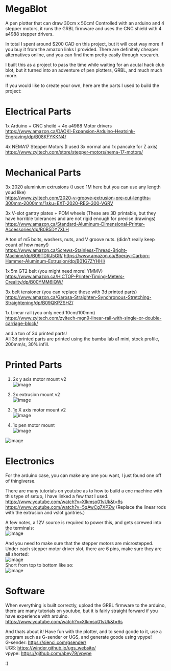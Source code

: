 # MegaBlot

A pen plotter that can draw 30cm x 50cm! Controlled with an arduino and 4 stepper motors, it runs the GRBL firmware and uses the CNC shield with 4 a4988 stepper drivers.   
  
In total I spent around $200 CAD on this project, but it will cost way more if you buy it from the amazon links I provided. There are definitely cheaper alternatives online, and you can find them pretty easily through research.  

I built this as a project to pass the time while waiting for an acutal hack club blot, but it turned into an adventure of pen plotters, GRBL, and much much more.   

If you would like to create your own, here are the parts I used to build the project:  

# Electrical Parts  
1x Arduino + CNC sheild + 4x a4988 Motor drivers  
https://www.amazon.ca/DAOKI-Expansion-Arduino-Heatsink-Engraving/dp/B08KFYKKN4/  

4x NEMA17 Stepper Motors (I used 3x normal and 1x pancake for Z axis)  
https://www.zyltech.com/store/stepper-motors/nema-17-motors/  

# Mechanical Parts  
3x 2020 aluminium extrusions (I used 1M here but you can use any length youd like)  
https://www.zyltech.com/2020-v-groove-extrusion-pre-cut-lengths-300mm-2000mm/?sku=EXT-2020-REG-300-VGRV

3x V-slot gantry plates + POM wheels (These are 3D printable, but they have horrible tolerances and are not rigid enough for precise drawings)  
https://www.amazon.ca/Standard-Aluminum-Dimensional-Printer-Accessories/dp/B0B5DY7XLH

A ton of m5 bolts, washers, nuts, and V groove nuts. (didn't really keep count of how many!)  
https://www.amazon.ca/Screws-Stainless-Thread-Bright-Machine/dp/B09TDRJ5GR/
https://www.amazon.ca/Boeray-Carbon-Hammer-Aluminum-Extrusion/dp/B01G7ZYHHI/

1x 5m GT2 belt (you might need more! YMMV)  
https://www.amazon.ca/HICTOP-Printer-Timing-Meters-Creality/dp/B00YMM6IQW/

3x belt tensioner (you can replace these with 3d printed parts)
https://www.amazon.ca/Garosa-Straighten-Synchronous-Stretching-Straightening/dp/B09QKPZSHZ/

1x Linear rail (you only need 10cm/100mm)  
https://www.zyltech.com/zyltech-mgn9-linear-rail-with-single-or-double-carriage-block/

and a ton of 3d printed parts!   
All 3d printed parts are printed using the bambu lab a1 mini, stock profile, 200mm/s, 30% infill.

# Printed Parts  
1. 2x y axis motor mount v2  
![image](https://github.com/user-attachments/assets/341bea2c-4da8-4b20-ae75-a19801528ce6)  

2. 2x extrusion mount v2  
![image](https://github.com/user-attachments/assets/fb5bb205-a7dd-4d95-b796-0c06fd3610e9)  

3. 1x X axis motor mount v2  
![image](https://github.com/user-attachments/assets/833f4ddf-7fd5-4d77-8571-f1c674949353)  

4. 1x pen motor mount  
![image](https://github.com/user-attachments/assets/3991d896-ed29-4872-b756-6c095fe516b1)  
  
![image](https://github.com/user-attachments/assets/b6ee275e-d1fd-47d4-af19-828cbc1ebd6b)


# Electronics  
For the arduino case, you can make any one you want, I just found one off of thingiverse. 


There are many tutorials on youtube as to how to build a cnc machine with this type of setup, I have linked a few that I used.  
https://www.youtube.com/watch?v=Xlkmso01vUk&t=6s  
https://www.youtube.com/watch?v=5qAwCg7XPZw (Replace the linear rods with the extrusion and vslot gantries.)  
  

A few notes, a 12V source is required to power this, and gets screwed into the terminals:  
![image](https://github.com/user-attachments/assets/b7a0064d-c230-4a93-acea-fe5a74dea8b2)

And you need to make sure that the stepper motors are microstepped. Under each stepper motor driver slot, there are 6 pins, make sure they are all shorted:  
![image](https://github.com/user-attachments/assets/f6568c5c-3b0b-45f8-8ae5-dc1213cf86f0)  
Short from top to bottom like so:    
![image](https://github.com/user-attachments/assets/6980463a-a608-4daa-a116-48cfffb0b79a)  


# Software 
When everything is built correctly, upload the GRBL firmware to the arduino, there are many tutorials on youtube, but it is fairly straight forward if you have experience with arduino.   
https://www.youtube.com/watch?v=Xlkmso01vUk&t=6s

And thats about it! Have fun with the plotter, and to send gcode to it, use a program such as G-sender or UGS, and generate gcode using vpype!  
G-sender: https://sienci.com/gsender/  
UGS: https://winder.github.io/ugs_website/  
vpype: https://github.com/abey79/vpype  

:)
